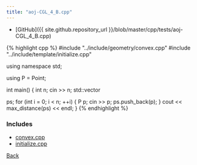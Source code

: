 ```yaml
---
title: "aoj-CGL_4_B.cpp"
---
```


- [GitHub]({{ site.github.repository_url }}/blob/master/cpp/tests/aoj-CGL_4_B.cpp)

{% highlight cpp %}
#include "../include/geometry/convex.cpp"
#include "../include/template/initialize.cpp"

using namespace std;

using P = Point<float11>;

int main() {
  int n;
  cin >> n;
  std::vector<P> ps;
  for (int i = 0; i < n; ++i) {
    P p;
    cin >> p;
    ps.push_back(p);
  }
  cout << max_distance(ps) << endl;
}
{% endhighlight %}

### Includes

- [convex.cpp](../include/geometry/convex)
- [initialize.cpp](../include/template/initialize)

[Back](..)
